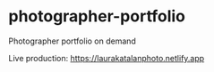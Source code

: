 # photographer-portfolio
Photographer portfolio on demand

Live production: 
https://laurakatalanphoto.netlify.app
